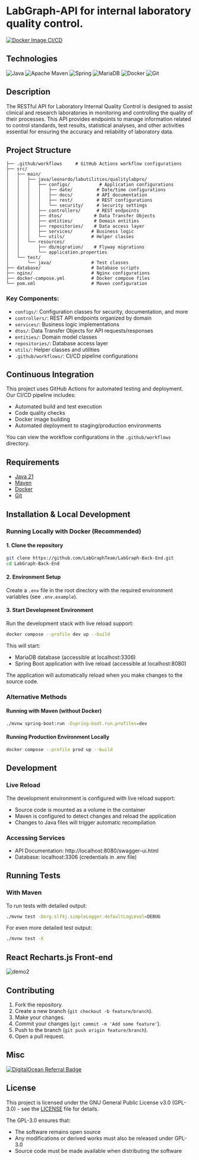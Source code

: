# LabGraph-API for internal laboratory quality control.

[![Docker Image CI/CD](https://github.com/LabGraphTeam/LabGraph-Back-End/actions/workflows/backend-deploy.yml/badge.svg?branch=main)](https://github.com/LabGraphTeam/LabGraph-Back-End/actions/workflows/backend-deploy.yml)

## Technologies

![Java](https://img.shields.io/badge/java-%23ED8B00.svg?style=for-the-badge&logo=java&logoColor=white)
![Apache Maven](https://img.shields.io/badge/Apache%20Maven-C71A36?style=for-the-badge&logo=Apache%20Maven&logoColor=white)
![Spring](https://img.shields.io/badge/spring-%236DB33F.svg?style=for-the-badge&logo=spring&logoColor=white)
![MariaDB](https://img.shields.io/badge/MariaDB-003545?style=for-the-badge&logo=mariadb&logoColor=white)
![Docker](https://img.shields.io/badge/docker-%230db7ed.svg?style=for-the-badge&logo=docker&logoColor=white)
![Git](https://img.shields.io/badge/git-%23F05033.svg?style=for-the-badge&logo=git&logoColor=white)

## Description

The RESTful API for Laboratory Internal Quality Control is designed to assist clinical and research laboratories in
monitoring and controlling the quality of their processes. This API provides endpoints to manage information related to
control standards, test results, statistical analyses, and other activities essential for ensuring the accuracy and
reliability of laboratory data.

## Project Structure

```
├── .github/workflows     # GitHub Actions workflow configurations
├── src/
│   ├── main/
│   │   ├── java/leonardo/labutilities/qualitylabpro/
│   │   │   ├── configs/           # Application configurations
│   │   │   │   ├── date/         # Date/time configurations
│   │   │   │   ├── docs/         # API documentation
│   │   │   │   ├── rest/         # REST configurations 
│   │   │   │   └── security/     # Security settings
│   │   │   ├── controllers/      # REST endpoints
│   │   │   ├── dtos/            # Data Transfer Objects
│   │   │   ├── entities/        # Domain entities
│   │   │   ├── repositories/    # Data access layer
│   │   │   ├── services/       # Business logic
│   │   │   └── utils/          # Helper classes
│   │   └── resources/
│   │       ├── db/migration/    # Flyway migrations
│   │       └── application.properties
│   └── test/
│       └── java/               # Test classes
├── database/                   # Database scripts
├── nginx/                      # Nginx configurations
├── docker-compose.yml          # Docker compose files
└── pom.xml                     # Maven configuration
```

### Key Components:

- `configs/`: Configuration classes for security, documentation, and more
- `controllers/`: REST API endpoints organized by domain
- `services/`: Business logic implementations
- `dtos/`: Data Transfer Objects for API requests/responses
- `entities/`: Domain model classes
- `repositories/`: Database access layer
- `utils/`: Helper classes and utilities
- `.github/workflows/`: CI/CD pipeline configurations

## Continuous Integration

This project uses GitHub Actions for automated testing and deployment. Our CI/CD pipeline includes:

- Automated build and test execution
- Code quality checks
- Docker image building
- Automated deployment to staging/production environments

You can view the workflow configurations in the `.github/workflows` directory.

## Requirements

* [Java 21](https://www.oracle.com/br/java/technologies/javase/jdk21-archive-downloads.html)
* [Maven](https://maven.apache.org/)
* [Docker](https://www.docker.com/get-started/)
* [Git](https://git-scm.com/)

## Installation & Local Development

### Running Locally with Docker (Recommended)

#### 1. Clone the repository
```bash
git clone https://github.com/LabGraphTeam/LabGraph-Back-End.git
cd LabGraph-Back-End
```

#### 2. Environment Setup
Create a `.env` file in the root directory with the required environment variables (see `.env.example`).

#### 3. Start Development Environment
Run the development stack with live reload support:
```bash
docker compose --profile dev up --build
```

This will start:
- MariaDB database (accessible at localhost:3306)
- Spring Boot application with live reload (accessible at localhost:8080)

The application will automatically reload when you make changes to the source code.

### Alternative Methods

#### Running with Maven (without Docker)
```bash
./mvnw spring-boot:run -Dspring-boot.run.profiles=dev
```

#### Running Production Environment Locally
```bash
docker compose --profile prod up --build
```

## Development

### Live Reload
The development environment is configured with live reload support:
- Source code is mounted as a volume in the container
- Maven is configured to detect changes and reload the application
- Changes to Java files will trigger automatic recompilation

### Accessing Services
- API Documentation: http://localhost:8080/swagger-ui.html
- Database: localhost:3306 (credentials in .env file)

## Running Tests

### With Maven

To run tests with detailed output:

```bash
./mvnw test -Dorg.slf4j.simpleLogger.defaultLogLevel=DEBUG
```

For even more detailed test output:

```bash
./mvnw test -X
```

## React Recharts.js Front-end
![demo2](https://github.com/user-attachments/assets/453af7d7-91b7-4b4c-b9d3-17915f9fe760)

## Contributing

1. Fork the repository.
2. Create a new branch (`git checkout -b feature/branch`).
3. Make your changes.
4. Commit your changes (`git commit -m 'Add some feature'`).
5. Push to the branch (`git push origin feature/branch`).
6. Open a pull request.

## Misc
[![DigitalOcean Referral Badge](https://web-platforms.sfo2.cdn.digitaloceanspaces.com/WWW/Badge%203.svg)](https://www.digitalocean.com/?refcode=c961dfd401d8&utm_campaign=Referral_Invite&utm_medium=Referral_Program&utm_source=badge)

## License

This project is licensed under the GNU General Public License v3.0 (GPL-3.0) - see the [LICENSE](LICENSE) file for
details.

The GPL-3.0 ensures that:

- The software remains open source
- Any modifications or derived works must also be released under GPL-3.0
- Source code must be made available when distributing the software
